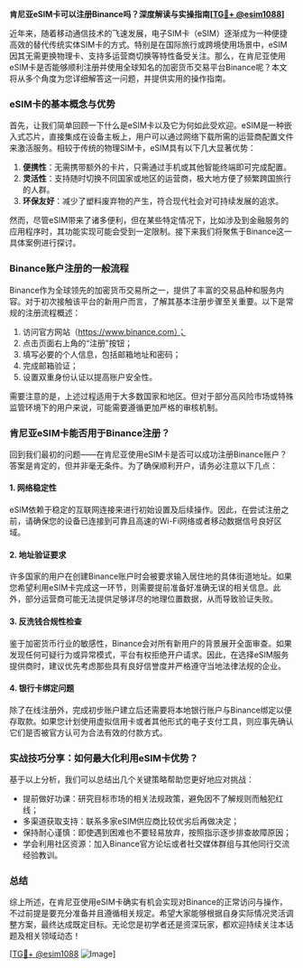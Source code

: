 **肯尼亚eSIM卡可以注册Binance吗？深度解读与实操指南[[TG💪+ @esim1088](https://t.me/s/esim1088)]**

近年来，随着移动通信技术的飞速发展，电子SIM卡（eSIM）逐渐成为一种便捷高效的替代传统实体SIM卡的方式。特别是在国际旅行或跨境使用场景中，eSIM因其无需更换物理卡、支持多运营商切换等特性备受关注。那么，在肯尼亚使用eSIM卡是否能够顺利注册并使用全球知名的加密货币交易平台Binance呢？本文将从多个角度为您详细解答这一问题，并提供实用的操作指南。

### eSIM卡的基本概念与优势

首先，让我们简单回顾一下什么是eSIM卡以及它为何如此受欢迎。eSIM是一种嵌入式芯片，直接集成在设备主板上，用户可以通过网络下载所需的运营商配置文件来激活服务。相较于传统的物理SIM卡，eSIM具有以下几大显著优势：

1. **便携性**：无需携带额外的卡片，只需通过手机或其他智能终端即可完成配置。
2. **灵活性**：支持随时切换不同国家或地区的运营商，极大地方便了频繁跨国旅行的人群。
3. **环保友好**：减少了塑料废弃物的产生，符合现代社会对可持续发展的追求。

然而，尽管eSIM带来了诸多便利，但在某些特定情况下，比如涉及到金融服务的应用程序时，其功能实现可能会受到一定限制。接下来我们将聚焦于Binance这一具体案例进行探讨。

### Binance账户注册的一般流程

Binance作为全球领先的加密货币交易所之一，提供了丰富的交易品种和服务内容。对于初次接触该平台的新用户而言，了解其基本注册步骤至关重要。以下是常规的注册流程概述：

1. 访问官方网站（https://www.binance.com）；
2. 点击页面右上角的“注册”按钮；
3. 填写必要的个人信息，包括邮箱地址和密码；
4. 完成邮箱验证；
5. 设置双重身份认证以提高账户安全性。

需要注意的是，上述过程适用于大多数国家和地区。但对于部分高风险市场或特殊监管环境下的用户来说，可能需要遵循更加严格的审核机制。

### 肯尼亚eSIM卡能否用于Binance注册？

回到我们最初的问题——在肯尼亚使用eSIM卡是否可以成功注册Binance账户？答案是肯定的，但并非毫无条件。为了确保顺利开户，请务必注意以下几点：

#### 1. 网络稳定性
eSIM依赖于稳定的互联网连接来进行初始设置及后续操作。因此，在尝试注册之前，请确保您的设备已连接到可靠且高速的Wi-Fi网络或者移动数据信号良好区域。

#### 2. 地址验证要求
许多国家的用户在创建Binance账户时会被要求输入居住地的具体街道地址。如果您希望利用eSIM卡完成这一环节，则需要提前准备好准确无误的相关信息。此外，部分运营商可能无法提供足够详尽的地理位置数据，从而导致验证失败。

#### 3. 反洗钱合规性检查
鉴于加密货币行业的敏感性，Binance会对所有新用户的背景展开全面审查。如果发现任何可疑行为或异常模式，平台有权拒绝开户请求。因此，在选择eSIM服务提供商时，建议优先考虑那些具有良好信誉度并严格遵守当地法律法规的企业。

#### 4. 银行卡绑定问题
除了在线注册外，完成初步账户建立后还需要将本地银行账户与Binance绑定以便存取款。如果您计划使用虚拟信用卡或者其他形式的电子支付工具，则应事先确认它们是否被官方认可为合法有效的付款方式。

### 实战技巧分享：如何最大化利用eSIM卡优势？

基于以上分析，我们可以总结出几个关键策略帮助您更好地应对挑战：

- 提前做好功课：研究目标市场的相关法规政策，避免因不了解规则而触犯红线；
- 多渠道获取支持：联系多家eSIM供应商比较优劣后再做决定；
- 保持耐心谨慎：即使遇到困难也不要轻易放弃，按照指示逐步排查故障原因；
- 学会利用社区资源：加入Binance官方论坛或者社交媒体群组与其他同行交流经验教训。

### 总结

综上所述，在肯尼亚使用eSIM卡确实有机会实现对Binance的正常访问与操作，不过前提是要充分准备并且遵循相关规定。希望大家能够根据自身实际情况灵活调整方案，最终达成既定目标。无论您是初学者还是资深玩家，都欢迎持续关注本话题及相关领域动态！

[[TG💪+ @esim1088](https://t.me/s/esim1088) ![Image](https://i.postimg.cc/4NQfJmqS/Snipaste-2025-05-13-00-14-12.png)]